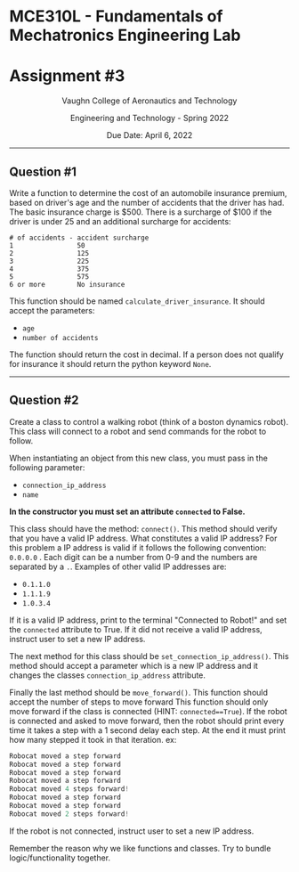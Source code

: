 # MCE310L - Fundamentals of Mechatronics Engineering Lab
# Assignment #3

<p align="center">Vaughn College of Aeronautics and Technology</p>
<p align="center">Engineering and Technology - Spring 2022</p>
<p align="center">Due Date: April 6, 2022</p>

<hr />

## Question #1
Write a function to determine the cost of an automobile insurance premium, based on driver's age and the number of accidents that the driver has had.
The basic insurance charge is $500. There is a surcharge of $100 if the driver is under 25 and an additional surcharge for accidents:
```
# of accidents - accident surcharge
1 			     50
2 			     125
3 			     225
4 			     375
5 			     575
6 or more 	     No insurance
```

This function should be named `calculate_driver_insurance`. It should accept the parameters:
- `age`
- `number of accidents`

The function should return the cost in decimal. If a person does not qualify for insurance it should return the python keyword `None`.

<hr />

## Question #2
Create a class to control a walking robot (think of a boston dynamics robot). This class will connect to a robot and send commands for the robot to follow.

When instantiating an object from this new class, you must pass in the following parameter: 
- `connection_ip_address`
- `name`

**In the constructor you must set an attribute `connected` to False.**
 
This class should have the method: `connect()`. 
This method should verify that you have a valid IP address.
What constitutes a valid IP address? For this problem a IP address is valid if it follows the following convention: `0.0.0.0` . Each digit can be a number from 0-9 and the numbers are separated by a `.`. Examples of other valid IP addresses are:
- `0.1.1.0`
- `1.1.1.9`
- `1.0.3.4`

If it is a valid IP address, print to the terminal "Connected to Robot!" and set the `connected` attribute to True.
If it did not receive a valid IP address, instruct user to set a new IP address.

The next method for this class should be `set_connection_ip_address()`. This method should accept a parameter which is a new IP address and it changes the classes `connection_ip_address` attribute.

Finally the last method should be `move_forward()`. This function should accept the number of steps to move forward
This function should only move forward if the class is connected (HINT: `connected==True`).
If the robot is connected and asked to move forward, then the robot should print every time it takes a step with a 1 second delay each step.
At the end it must print how many stepped it took in that iteration.
ex:
```python
Robocat moved a step forward
Robocat moved a step forward
Robocat moved a step forward
Robocat moved a step forward
Robocat moved 4 steps forward!
Robocat moved a step forward
Robocat moved a step forward
Robocat moved 2 steps forward!
```

If the robot is not connected, instruct user to set a new IP address.

Remember the reason why we like functions and classes. Try to bundle logic/functionality together.
